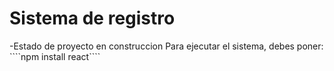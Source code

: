 <h1>Sistema de registro</h1>
-Estado de proyecto en construccion
Para ejecutar el sistema, debes poner:
````npm install react````

